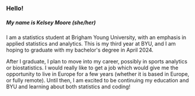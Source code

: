 ### Hello! 

##### My name is Kelsey Moore (she/her)

I am a statistics student at Brigham Young University, with an emphasis in applied statistics and analytics. This is my third year at BYU, and I am hoping to graduate with my bachelor's degree in April 2024.

After I graduate, I plan to move into my career, possibly in sports analytics or biostatistics. I would really like to get a job which would give me the opportunity to live in Europe for a few years (whether it is based in Europe, or fully remote). Until then, I am excited to be continuing my education and BYU and learning about both statistics and coding!
